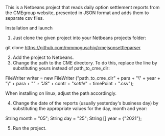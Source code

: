 This is a Netbeans project that reads daily option settlement reports from the CMEgroup website, presented in JSON format and adds them to separate csv files.

Installation and launch

1) Just clone the given project into your Netbeans projects folder:

git clone https://github.com/mmmoguschiy/cmejsonsettleparser

2) Add the project to Netbeans.
3) Change the path to the CME directory. To do this, replace the line by substituting yours instead of path_to_cme_dir:

FileWriter writer = new FileWriter ("path_to_cme_dir" + para + "\\" + year + "\\" + para + "_" + "JS_" + contr + "_settle_" + timePoint + ".csv");

When installing on linux, adjust the path accordingly.

4) Change the date of the reports (usually yesterday's business day) by substituting the appropriate values ​​for the day, month and year:

String month = "05";
String day = "25";
String [] year = {"2021"};

5) Run the project. 
